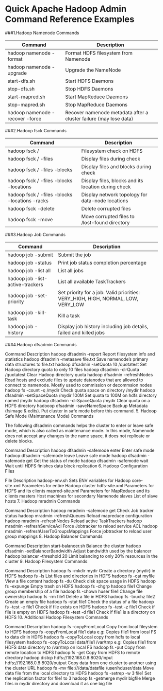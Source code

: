 # Quick Apache Hadoop Admin Command Reference Examples

###1.Hadoop Namenode Commands

|Command	|Description
|--|--
|hadoop namenode -format	|Format HDFS filesystem from Namenode
|hadoop namenode -upgrade	|Upgrade the NameNode
|start-dfs.sh	|Start HDFS Daemons
|stop-dfs.sh	|Stop HDFS Daemons
|start-mapred.sh	|Start MapReduce Daemons
|stop-mapred.sh	|Stop MapReduce Daemons
|hadoop namenode -recover -force	|Recover namenode metadata after a cluster failure (may lose data)

###2.Hadoop fsck Commands

|Command	|Description
|--|--
|hadoop fsck /	|Filesystem check on HDFS
|hadoop fsck / -files	|Display files during check
|hadoop fsck / -files -blocks	|Display files and blocks during check
|hadoop fsck / -files -blocks -locations	|Display files, blocks and its location during check
|hadoop fsck / -files -blocks -locations -racks	|Display network topology for data-node locations
|hadoop fsck -delete	|Delete corrupted files
|hadoop fsck -move	|Move corrupted files to /lost+found directory

###3.Hadoop Job Commands

|Command	|Description
|--|--
|hadoop job -submit <job-file>	|Submit the job
|hadoop job -status <job-id>	|Print job status completion percentage
|hadoop job -list all	|List all jobs
|hadoop job -list-active-trackers	|List all available TaskTrackers
|hadoop job -set-priority <job-id> <priority>	|Set priority for a job. Valid priorities: VERY_HIGH, HIGH, NORMAL, LOW, VERY_LOW
|hadoop job -kill-task <task-id>	|Kill a task
|hadoop job -history	|Display job history including job details, failed and killed jobs

###4.Hadoop dfsadmin Commands

Command	Description
hadoop dfsadmin -report	Report filesystem info and statistics
hadoop dfsadmin -metasave file.txt	Save namenode’s primary data structures to file.txt
hadoop dfsadmin -setQuota 10 /quotatest	Set Hadoop directory quota to only 10 files
hadoop dfsadmin -clrQuota /quotatest	Clear Hadoop directory quota
hadoop dfsadmin -refreshNodes	Read hosts and exclude files to update datanodes that are allowed to connect to namenode. Mostly used to commission or decommsion nodes
hadoop fs -count -q /mydir	Check quota space on directory /mydir
hadoop dfsadmin -setSpaceQuota /mydir 100M	Set quota to 100M on hdfs directory named /mydir
hadoop dfsadmin -clrSpaceQuota /mydir	Clear quota on a HDFS directory
hadooop dfsadmin -saveNameSpace	Backup Metadata (fsimage & edits). Put cluster in safe mode before this command.
5. Hadoop Safe Mode (Maintenance Mode) Commands

The following dfsadmin commands helps the cluster to enter or leave safe mode, which is also called as maintenance mode. In this mode, Namenode does not accept any changes to the name space, it does not replicate or delete blocks.

Command	Description
hadoop dfsadmin -safemode enter	Enter safe mode
hadoop dfsadmin -safemode leave	Leave safe mode
hadoop dfsadmin -safemode get	Get the status of mode
hadoop dfsadmin -safemode wait	Wait until HDFS finishes data block replication
6. Hadoop Configuration Files

File	Description
hadoop-env.sh	Sets ENV variables for Hadoop
core-site.xml	Parameters for entire Hadoop cluster
hdfs-site.xml	Parameters for HDFS and its clients
mapred-site.xml	Parameters for MapReduce and its clients
masters	Host machines for secondary Namenode
slaves	List of slave hosts
7. Hadoop mradmin Commands

Command	Description
hadoop mradmin -safemode get	Check Job tracker status
hadoop mradmin -refreshQueues	Reload mapreduce configuration
hadoop mradmin -refreshNodes	Reload active TaskTrackers
hadoop mradmin -refreshServiceAcl	Force Jobtracker to reload service ACL
hadoop mradmin -refreshUserToGroupsMappings	Force jobtracker to reload user group mappings
8. Hadoop Balancer Commands

Command	Description
start-balancer.sh	Balance the cluster
hadoop dfsadmin -setBalancerBandwidth <bandwidthinbytes>	Adjust bandwidth used by the balancer
hadoop balancer -threshold 20	Limit balancing to only 20% resources in the cluster
9. Hadoop Filesystem Commands

Command	Description
hadoop fs -mkdir mydir	Create a directory (mydir) in HDFS
hadoop fs -ls	List files and directories in HDFS
hadoop fs -cat myfile	View a file content
hadoop fs -du	Check disk space usage in HDFS
hadoop fs -expunge	Empty trash on HDFS
hadoop fs -chgrp hadoop file1	Change group membership of a file
hadoop fs -chown huser file1	Change file ownership
hadoop fs -rm file1	Delete a file in HDFS
hadoop fs -touchz file2	Create an empty file
hadoop fs -stat file1	Check the status of a file
hadoop fs -test -e file1	Check if file exists on HDFS
hadoop fs -test -z file1	Check if file is empty on HDFS
hadoop fs -test -d file1	Check if file1 is a directory on HDFS
10. Additional Hadoop Filesystem Commands

Command	Description
hadoop fs -copyFromLocal <source> <destination>	Copy from local fileystem to HDFS
hadoop fs -copyFromLocal file1 data	e.g: Copies file1 from local FS to data dir in HDFS
hadoop fs -copyToLocal <source> <destination>	copy from hdfs to local filesystem
hadoop fs -copyToLocal data/file1 /var/tmp	e.g: Copies file1 from HDFS data directory to /var/tmp on local FS
hadoop fs -put <source> <destination>	Copy from remote location to HDFS
hadoop fs -get <source> <destination>	Copy from HDFS to remote directory
hadoop distcp hdfs://192.168.0.8:8020/input hdfs://192.168.0.8:8020/output	Copy data from one cluster to another using the cluster URL
hadoop fs -mv file:///data/datafile /user/hduser/data	Move data file from the local directory to HDFS
hadoop fs -setrep -w 3 file1	Set the replication factor for file1 to 3
hadoop fs -getmerge mydir bigfile	Merge files in mydir directory and download it as one big file